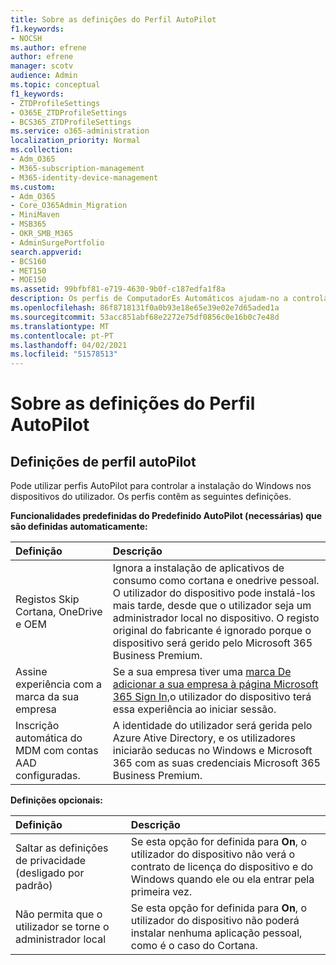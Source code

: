 ```yaml
---
title: Sobre as definições do Perfil AutoPilot
f1.keywords:
- NOCSH
ms.author: efrene
author: efrene
manager: scotv
audience: Admin
ms.topic: conceptual
f1_keywords:
- ZTDProfileSettings
- O365E_ZTDProfileSettings
- BCS365_ZTDProfileSettings
ms.service: o365-administration
localization_priority: Normal
ms.collection:
- Adm_O365
- M365-subscription-management
- M365-identity-device-management
ms.custom:
- Adm_O365
- Core_O365Admin_Migration
- MiniMaven
- MSB365
- OKR_SMB_M365
- AdminSurgePortfolio
search.appverid:
- BCS160
- MET150
- MOE150
ms.assetid: 99bfbf81-e719-4630-9b0f-c187edfa1f8a
description: Os perfis de ComputadorEs Automáticos ajudam-no a controlar a instalação do Windows nos dispositivos do utilizador. Os perfis contêm definições predefinidos e opcionais como saltar a instalação cortana.
ms.openlocfilehash: 86f8718131f0a0b93e18e65e39e02e7d65aded1a
ms.sourcegitcommit: 53acc851abf68e2272e75df0856c0e16b0c7e48d
ms.translationtype: MT
ms.contentlocale: pt-PT
ms.lasthandoff: 04/02/2021
ms.locfileid: "51578513"
---
```

# <a name="about-autopilot-profile-settings"></a>Sobre as definições do Perfil AutoPilot

## <a name="autopilot-profile-settings"></a>Definições de perfil autoPilot

Pode utilizar perfis AutoPilot para controlar a instalação do Windows nos dispositivos do utilizador. Os perfis contêm as seguintes definições.
  
 **Funcionalidades predefinidas do Predefinido AutoPilot (necessárias) que são definidas automaticamente:**
  
|**Definição**|**Descrição**|
|:-----|:-----|
|Registos Skip Cortana, OneDrive e OEM  <br/> |Ignora a instalação de aplicativos de consumo como cortana e onedrive pessoal. O utilizador do dispositivo pode instalá-los mais tarde, desde que o utilizador seja um administrador local no dispositivo. O registo original do fabricante é ignorado porque o dispositivo será gerido pelo Microsoft 365 Business Premium.  <br/> |
|Assine experiência com a marca da sua empresa  <br/> |Se a sua empresa tiver uma [marca De adicionar a sua empresa à página Microsoft 365 Sign In,](../admin/setup/customize-sign-in-page.md)o utilizador do dispositivo terá essa experiência ao iniciar sessão.  <br/> |
|Inscrição automática do MDM com contas AAD configuradas.  <br/> |A identidade do utilizador será gerida pelo Azure Ative Directory, e os utilizadores iniciarão seducas no Windows e Microsoft 365 com as suas credenciais Microsoft 365 Business Premium.  <br/> |
   
 **Definições opcionais:**
  
|**Definição**|**Descrição**|
|:-----|:-----|
|Saltar as definições de privacidade (desligado por padrão)  <br/> |Se esta opção for definida para **On**, o utilizador do dispositivo não verá o contrato de licença do dispositivo e do Windows quando ele ou ela entrar pela primeira vez.  <br/> |
|Não permita que o utilizador se torne o administrador local  <br/> |Se esta opção for definida para **On**, o utilizador do dispositivo não poderá instalar nenhuma aplicação pessoal, como é o caso do Cortana.<br/> |
